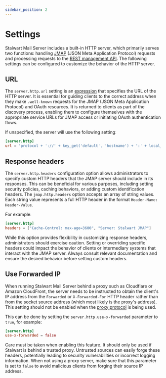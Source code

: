 ```yaml
---
sidebar_position: 2
---
```


# Settings

Stalwart Mail Server includes a built-in HTTP server, which primarily serves two functions: handling [JMAP](/docs/jmap/overview) (JSON Meta Application Protocol) requests and processing requests to the [REST management API](/docs/api/management/overview). The following settings can be configured to customize the behavior of the HTTP server.

## URL

The `server.http.url` setting is an [expression](/docs/configuration/expressions/overview) that specifies the URL of the HTTP server. It is essential for guiding clients to the correct address when they make `.well-known` requests for the JMAP (JSON Meta Application Protocol) and OAuth resources. It is returned to clients as part of the discovery process, enabling them to configure themselves with the appropriate service URLs for JMAP access or initiating OAuth authentication flows.

If unspecified, the server will use the following setting:

```toml
[server.http]
url = "protocol + '://' + key_get('default', 'hostname') + ':' + local_port"
```

## Response headers

The `server.http.headers` configuration option allows administrators to specify custom HTTP headers that the JMAP server should include in its responses. This can be beneficial for various purposes, including setting security policies, caching behaviors, or adding custom identification headers. The `jmap.http.headers` option accepts an array of string values. Each string value represents a full HTTP header in the format `Header-Name: Header-Value`.

For example:

```toml
[server.http]
headers = ["Cache-Control: max-age=3600", "Server: Stalwart JMAP"]
```

While this option provides flexibility in customizing response headers, administrators should exercise caution. Setting or overriding specific headers could impact the behavior of clients or intermediary systems that interact with the JMAP server. Always consult relevant documentation and ensure the desired behavior before setting custom headers.

## Use Forwarded IP

When running Stalwart Mail Server behind a proxy such as Cloudflare or Amazon CloudFront, the server needs to be instructed to obtain the client's IP address from the ``Forwarded`` or ``X-Forwarded-For`` HTTP header rather than from the socket source address (which most likely is the proxy's address). This setting should not be enabled when the [proxy protocol](/docs/server/reverse-proxy/proxy-protocol) is being used.

This can be done by setting the ``server.http.use-x-forwarded`` parameter to ``true``, for example:

```toml
[server.http]
use-x-forwarded = false
```

Care must be taken when enabling this feature. It should only be used if Stalwart is behind a trusted proxy. Untrusted sources can easily forge these headers, potentially leading to security vulnerabilities or incorrect logging information. When not using a proxy server, make sure that this parameter is set to ``false`` to avoid malicious clients from forging their source IP address.

